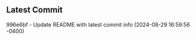 
## Latest Commit
996e6bf - Update README with latest commit info (2024-08-29 16:59:56 -0400) <Yunxi-Zhou>
